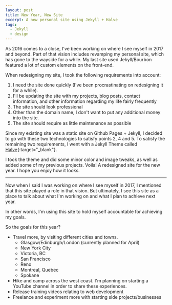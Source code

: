 ```yaml
---
layout: post
title: New Year, New Site
excerpt: A new personal site using Jekyll + Halve
tags:
  - Jekyll
  - design
---
```


As 2016 comes to a close, I've been working on where I see myself in 2017 and beyond. Part of that vision includes revamping my personal site, which has gone to the wayside for a while. My last site used Jekyll/Bourbon featured a lot of custom elements on the front-end.

When redesigning my site, I took the following requirements into account:

1. I need the site done quickly (I've been procrastinating on redesigning it for a while).
2. I'll be updating the site with my projects, blog posts, contact information, and other information regarding my life fairly frequently
3. The site should look professional
4. Other than the domain name, I don't want to put any additional money into the site.
5. The site should require as little maintenance as possible

Since my existing site was a static site on Github Pages + Jekyll, I decided to go with these two technologies to satisfy points 2, 4 and 5. To satisfy the remaining two requirements, I went with a Jekyll Theme called [Halve](http://taylantatli.github.io/Halve/){:target="_blank"}.

I took the theme and did some minor color and image tweaks, as well as added some of my previous projects. Voila! A redesigned site for the new year. I hope you enjoy how it looks.

---

Now when I said I was working on where I see myself in 2017, I mentioned that this site played a role in that vision. But ultimately, I see this site as a place to talk about what I'm working on and what I plan to achieve next year.

In other words, I'm using this site to hold myself accountable for achieving my goals.

So the goals for this year?

* Travel more, by visiting different cities and towns.
  * Glasgow/Edinburgh/London (currently planned for April)
  * New York City
  * Victoria, BC
  * San Francisco
  * Reno
  * Montreal, Quebec
  * Spokane
* Hike and camp across the west coast. I'm planning on starting a YouTube channel in order to share these experiences.
* Release training videos relating to web development
* Freelance and experiment more with starting side projects/businesses
